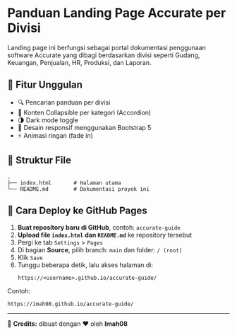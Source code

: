 
# Panduan Landing Page Accurate per Divisi

Landing page ini berfungsi sebagai portal dokumentasi penggunaan software Accurate yang dibagi berdasarkan divisi seperti Gudang, Keuangan, Penjualan, HR, Produksi, dan Laporan.

## 🎉 Fitur Unggulan

- 🔍 Pencarian panduan per divisi
- 📂 Konten Collapsible per kategori (Accordion)
- 🌗 Dark mode toggle
- 🎨 Desain responsif menggunakan Bootstrap 5
- ⚡ Animasi ringan (fade in)

## 📁 Struktur File

```
.
├── index.html       # Halaman utama
└── README.md        # Dokumentasi proyek ini
```

## 🚀 Cara Deploy ke GitHub Pages

1. **Buat repository baru di GitHub**, contoh: `accurate-guide`
2. **Upload file `index.html` dan `README.md`** ke repository tersebut
3. Pergi ke tab `Settings` > `Pages`
4. Di bagian **Source**, pilih branch: `main` dan folder: `/ (root)`
5. Klik `Save`
6. Tunggu beberapa detik, lalu akses halaman di:
   ```
   https://<username>.github.io/accurate-guide/
   ```

Contoh:
```
https://imah08.github.io/accurate-guide/
```

---

📌 **Credits:** dibuat dengan ❤️ oleh **Imah08**

